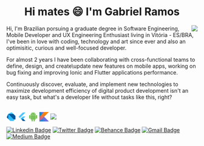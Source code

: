 <!--
**whosramos/whosramos** is a ✨ _special_ ✨ repository because its `README.md` (this file) appears on your GitHub profile.

Here are some ideas to get you started:

- 🔭 I’m currently working on ...
- 🌱 I’m currently learning ...
- 👯 I’m looking to collaborate on ...
- 🤔 I’m looking for help with ...
- 💬 Ask me about ...
- 📫 How to reach me: ...
- 😄 Pronouns: ...
- ⚡ Fun fact: ...
-->

<!-- TITLE -->
<h1 align="center"> Hi mates 😄 I'm Gabriel Ramos</h1>

<!-- STATS -->
<img align="right" src="https://github-readme-stats.vercel.app/api?username=whosramoss&&show_icons=false&title_color=191919&icon_color=191919&text_color=ffffffbg_color=ffffff&hide=prs,issues" />

<!-- ABOUT -->
Hi, I'm Brazilian porsuing a graduate degree in Software Engineering, Mobile Developer and UX Engineering Enthusiast living in Vitória - ES/BRA, I've been in love with coding, technology and art since ever and also an optimisitic, curious and well-focused developer.

For almost 2 years I have been collaborating with cross-functional teams to define, design, and create\update new features on mobile apps, working on bug fixing and improving Ionic and Flutter applications performance.

Continuously discover, evaluate, and implement new technologies to maximize development efficiency of digital product development isn't an easy task, but what's a developer life without tasks like this, right?
<br><br/>

<!-- LANGUAGES -->
<img align="center" height="25" src="https://raw.githubusercontent.com/github/explore/80688e429a7d4ef2fca1e82350fe8e3517d3494d/topics/dart/dart.png"></img>&nbsp;<img align="center" height="25" src="https://raw.githubusercontent.com/github/explore/80688e429a7d4ef2fca1e82350fe8e3517d3494d/topics/flutter/flutter.png"></img>&nbsp;<img align="center" height="25" src="https://raw.githubusercontent.com/github/explore/80688e429a7d4ef2fca1e82350fe8e3517d3494d/topics/android/android.png"></img>&nbsp;<img align="center" height="25" src="https://raw.githubusercontent.com/github/explore/80688e429a7d4ef2fca1e82350fe8e3517d3494d/topics/kotlin/kotlin.png"></img>&nbsp;<img align="center" height="25" src="https://raw.githubusercontent.com/github/explore/80688e429a7d4ef2fca1e82350fe8e3517d3494d/topics/linkedin/linkedin.png"></img>


<!-- SOCIAL -->

[![Linkedin Badge](https://img.shields.io/badge/-LinkedIn-blue?style=for-the-badge&logo=Linkedin&logoColor=white&link=https://www.linkedin.com/in/whosramoss)](https://www.linkedin.com/in/whosramoss/)
[![Twitter Badge](https://img.shields.io/badge/-Twitter-1ca0f1?style=for-the-badge&labelColor=1ca0f1&logo=twitter&logoColor=white&link=https://twitter.com/whosramoss)](https://twitter.com/whosramoss)
[![Behance Badge](https://img.shields.io/badge/-Behance-1ca0f1?style=for-the-badge&labelColor=1ca0f1&logo=behance&logoColor=white&link=https://www.behance.net/whosramoss)](https://www.behance.net/whosramoss)
[![Gmail Badge](https://img.shields.io/badge/-Gmail-c14438?style=for-the-badge&logo=Gmail&logoColor=white&link=mailto:whosramoss@gmail.com)](mailto:whosramoss@gmail.com)
[![Medium Badge](https://img.shields.io/badge/-Medium-000000?style=for-the-badge&labelColor=000000&logo=medium&logoColor=white&link=https://medium.com/@whosramoss)](https://medium.com/@whosramoss)

<!-- SOCIAL 
<p align="center">
  <a href="https://www.linkedin.com/in/whosramoss/">
    <img align="center" alt="Gabriel | LinkedIn" src="https://img.icons8.com/bubbles/50/000000/linkedin.png" />
  </a>
  <a href="https://www.behance.net/whosramoss">
    <img align="center" alt="Gabriel | Behance"src="https://img.icons8.com/bubbles/50/000000/behance.png" />
  </a>
</p> -->



<!-- <p align="left"> <img src="https://komarev.com/ghpvc/?username=whosramos" alt="users" /> </p> -->
